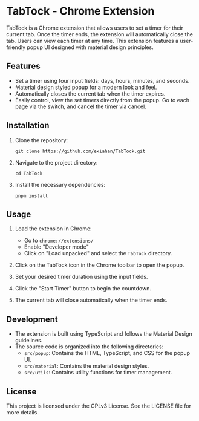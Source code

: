 # TabTock - Chrome Extension

TabTock is a Chrome extension that allows users to set a timer for their current tab. Once the timer ends, the extension will automatically close the tab. Users can view each timer at any time. This extension features a user-friendly popup UI designed with material design principles.

## Features

- Set a timer using four input fields: days, hours, minutes, and seconds.
- Material design styled popup for a modern look and feel.
- Automatically closes the current tab when the timer expires.
- Easily control, view the set timers directly from the popup. Go to each page via the switch, and cancel the timer via cancel.

## Installation

1. Clone the repository:
   ```
   git clone https://github.com/exiahan/TabTock.git
   ```
2. Navigate to the project directory:
   ```
   cd TabTock
   ```
3. Install the necessary dependencies:
   ```
   pnpm install
   ```

## Usage

1. Load the extension in Chrome:
   - Go to `chrome://extensions/`
   - Enable "Developer mode"
   - Click on "Load unpacked" and select the `TabTock` directory.
   
2. Click on the TabTock icon in the Chrome toolbar to open the popup.
3. Set your desired timer duration using the input fields.
4. Click the "Start Timer" button to begin the countdown.
5. The current tab will close automatically when the timer ends.

## Development

- The extension is built using TypeScript and follows the Material Design guidelines.
- The source code is organized into the following directories:
  - `src/popup`: Contains the HTML, TypeScript, and CSS for the popup UI.
  - `src/material`: Contains the material design styles.
  - `src/utils`: Contains utility functions for timer management.

## License

This project is licensed under the GPLv3 License. See the LICENSE file for more details.